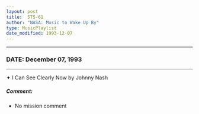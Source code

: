 ```yaml
---
layout: post
title:  STS-61
author: "NASA: Music to Wake Up By"
type: MusicPlaylist
date_modified: 1993-12-07
---
```


----
### DATE: December 07, 1993
----
✦ I Can See Clearly Now by Johnny Nash

##### Comment:
* No mission comment
